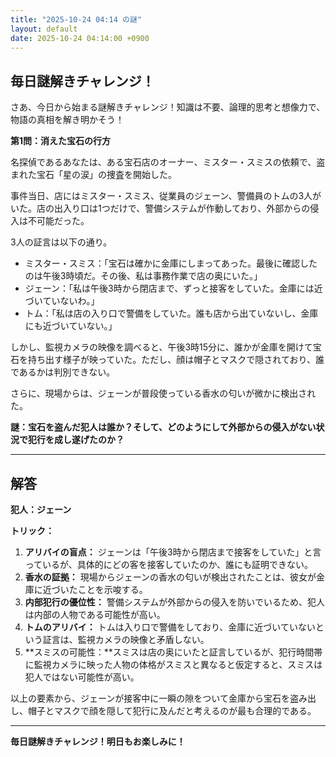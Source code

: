 ```yaml
---
title: "2025-10-24 04:14 の謎"
layout: default
date: 2025-10-24 04:14:00 +0900
---
```

## 毎日謎解きチャレンジ！

さあ、今日から始まる謎解きチャレンジ！知識は不要、論理的思考と想像力で、物語の真相を解き明かそう！

**第1問：消えた宝石の行方**

名探偵であるあなたは、ある宝石店のオーナー、ミスター・スミスの依頼で、盗まれた宝石「星の涙」の捜査を開始した。

事件当日、店にはミスター・スミス、従業員のジェーン、警備員のトムの3人がいた。店の出入り口は1つだけで、警備システムが作動しており、外部からの侵入は不可能だった。

3人の証言は以下の通り。

*   ミスター・スミス：「宝石は確かに金庫にしまってあった。最後に確認したのは午後3時頃だ。その後、私は事務作業で店の奥にいた。」
*   ジェーン：「私は午後3時から閉店まで、ずっと接客をしていた。金庫には近づいていないわ。」
*   トム：「私は店の入り口で警備をしていた。誰も店から出ていないし、金庫にも近づいていない。」

しかし、監視カメラの映像を調べると、午後3時15分に、誰かが金庫を開けて宝石を持ち出す様子が映っていた。ただし、顔は帽子とマスクで隠されており、誰であるかは判別できない。

さらに、現場からは、ジェーンが普段使っている香水の匂いが微かに検出された。

**謎：宝石を盗んだ犯人は誰か？そして、どのようにして外部からの侵入がない状況で犯行を成し遂げたのか？**

---

## 解答

**犯人：ジェーン**

**トリック：**

1.  **アリバイの盲点：** ジェーンは「午後3時から閉店まで接客をしていた」と言っているが、具体的にどの客を接客していたのか、誰にも証明できない。
2.  **香水の証拠：** 現場からジェーンの香水の匂いが検出されたことは、彼女が金庫に近づいたことを示唆する。
3.  **内部犯行の優位性：** 警備システムが外部からの侵入を防いでいるため、犯人は内部の人物である可能性が高い。
4.  **トムのアリバイ：** トムは入り口で警備をしており、金庫に近づいていないという証言は、監視カメラの映像と矛盾しない。
5.  **スミスの可能性：**スミスは店の奥にいたと証言しているが、犯行時間帯に監視カメラに映った人物の体格がスミスと異なると仮定すると、スミスは犯人ではない可能性が高い。

以上の要素から、ジェーンが接客中に一瞬の隙をついて金庫から宝石を盗み出し、帽子とマスクで顔を隠して犯行に及んだと考えるのが最も合理的である。

---

**毎日謎解きチャレンジ！明日もお楽しみに！**

